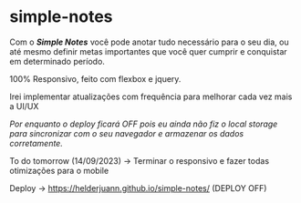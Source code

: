 # simple-notes

Com o *<b>Simple Notes</b>* você pode anotar tudo necessário para o seu dia, ou até mesmo definir metas importantes que você quer cumprir e conquistar em determinado período.

100% Responsivo, feito com flexbox e jquery.

Irei implementar atualizações com frequência para melhorar cada vez mais a UI/UX

*Por enquanto o deploy ficará OFF pois eu ainda não fiz o local storage para sincronizar com o seu navegador e armazenar os dados corretamente.*

To do tomorrow (14/09/2023) -> Terminar o responsivo e fazer todas otimizações para o mobile

Deploy -> https://helderjuann.github.io/simple-notes/ (DEPLOY OFF)
